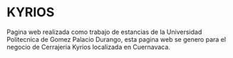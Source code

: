 # KYRIOS
Pagina web realizada como trabajo de estancias de la Universidad Politecnica de Gomez Palacio Durango, esta pagina web se genero para el negocio de Cerrajeria Kyrios localizada en Cuernavaca.
